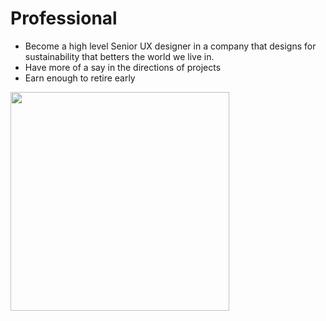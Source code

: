 # Professional

<!--  ![Alt text](https://images.unsplash.com/photo-1507238691740-187a5b1d37b8?ixlib=rb-4.0.3&ixid=M3wxMjA3fDB8MHxwaG90by1wYWdlfHx8fGVufDB8fHx8fA%3D%3D&auto=format&fit=crop&w=1955&q=80) image too big -->  

- Become a high level Senior UX designer in a company that designs for sustainability that betters the world we live in.
- Have more of a say in the directions of projects
- Earn enough to retire early

<img src="https://images.unsplash.com/photo-1507238691740-187a5b1d37b8?ixlib=rb-4.0.3&ixid=M3wxMjA3fDB8MHxwaG90by1wYWdlfHx8fGVufDB8fHx8fA%3D%3D&auto=format&fit=crop&w=1955&q=80" height="350px">